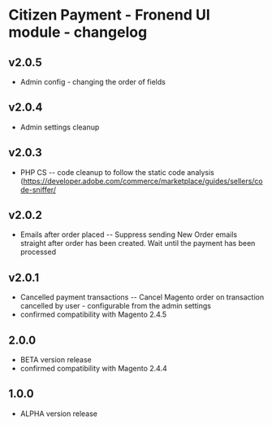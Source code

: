# Citizen Payment - Fronend UI module - changelog

## v2.0.5
  * Admin config - changing the order of fields

## v2.0.4
  * Admin settings cleanup

## v2.0.3
  * PHP CS
    -- code cleanup to follow the static code analysis (https://developer.adobe.com/commerce/marketplace/guides/sellers/code-sniffer/
    
## v2.0.2
  * Emails after order placed
    -- Suppress sending New Order emails straight after order has been created. Wait until the payment has been processed

## v2.0.1
  * Cancelled payment transactions
    -- Cancel Magento order on transaction cancelled by user - configurable from the admin settings
  * confirmed compatibility with Magento 2.4.5   

## 2.0.0
  * BETA version release
  * confirmed compatibility with Magento 2.4.4

## 1.0.0
  * ALPHA version release
